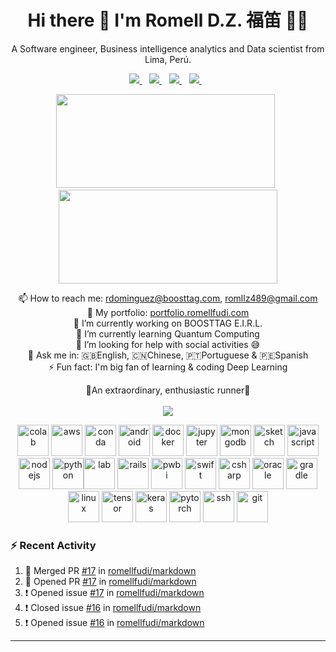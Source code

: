 <h1 align='center'>
  Hi there 👋 I'm Romell D.Z. 福笛 👨‍💻
</h1>

<p align='center'>
  A Software engineer, Business intelligence analytics and Data scientist from Lima, Perú.
</p>

<p align='center'>
  
  <a href="https://www.twitter.com/romellfudi/">
    <img src="https://img.shields.io/badge/twitter-%2300ACEE.svg?&style=for-the-badge&logo=twitter&logoColor=white" />
  </a>&nbsp;&nbsp;
<!--   <a href="https://wa.me/51952645566?text=Hi!%20Romell">
    <img src="https://img.shields.io/badge/WHATSAPP-%2325D366.svg?&style=for-the-badge&logo=whatsapp&logoColor=white" />    
  </a>&nbsp;&nbsp; -->
  <a href="https://telegram.me/romellfudi/">
    <img src="https://img.shields.io/badge/telegram-%2300ACEE.svg?&style=for-the-badge&logo=telegram&logoColor=white" />
  </a>&nbsp;&nbsp;
  <a href="https://www.linkedin.com/in/romell-dominguez/">
    <img src="https://img.shields.io/badge/linkedin-%230077B5.svg?&style=for-the-badge&logo=linkedin&logoColor=white" />
  </a>&nbsp;&nbsp;
  <a href="https://instagram.com/romellfudi">
    <img src="https://img.shields.io/badge/instagram-%23E4405F.svg?&style=for-the-badge&logo=instagram&logoColor=white" />        
  </a>&nbsp;&nbsp;
  
</p>

<p align='center'>
  <a href="#"><img src="https://github-readme-stats.vercel.app/api?username=romellfudi&show_icons=true&count_private=true&theme=dark" width="350" height="150"></a>&nbsp;&nbsp;
  <a href="#"><img src="https://github-readme-stats.vercel.app/api/top-langs/?username=romellfudi&layout=compact&theme=dark" width="350" height="150"></a>
  
</p>

<p align='center'>
  📫 How to reach me: <a href='mailto:rdominguez@boosttag.com'>rdominguez@boosttag.com</a>, <a href='mailto:romllz489@gmail.com'>romllz489@gmail.com</a><br>
  🍱 My portfolio: <a href='http://portfolio.romellfudi.com/'>portfolio.romellfudi.com</a><br>
  🔭 I’m currently working on BOOSTTAG E.I.R.L.</br>
  🌱 I’m currently learning Quantum Computing</br>
  🤔 I’m looking for help with social activities 😅</br>
  💬 Ask me in: 🇬🇧English, 🇨🇳Chinese, 🇵🇹Portuguese & 🇵🇪Spanish</br>
  ⚡ Fun fact: I'm big fan of learning & coding Deep Learning
</p>  
<p align='center'> 🏃An extraordinary, enthusiastic runner👊 </br></br>
  <a href="#"><img src="https://badges.pufler.dev/visits/romellfudi/romellfudi"></a> 
</p>

<p align="center"><img src="https://avatars0.githubusercontent.com/u/33467679" alt="colab" width="50" height="50"/> <img src="https://devicons.github.io/devicon/devicon.git/icons/amazonwebservices/amazonwebservices-original-wordmark.svg" alt="aws" width="50" height="50"/>  <img src="https://avatars2.githubusercontent.com/u/3571983" alt="conda" width="50" height="50"/> <img src="https://devicons.github.io/devicon/devicon.git/icons/android/android-original.svg" alt="android" width="50" height="50"/> <img src="https://devicons.github.io/devicon/devicon.git/icons/docker/docker-original.svg" alt="docker" width="50" height="50"/> <img src="https://avatars1.githubusercontent.com/u/7388996" alt="jupyter" width="50" height="50"/> <img src="https://devicons.github.io/devicon/devicon.git/icons/mongodb/mongodb-original.svg" alt="mongodb" width="50" height="50"/> <img src="https://devicons.github.io/devicon/devicon.git/icons/sketch/sketch-original.svg" alt="sketch" width="50" height="50"/> <img src="https://devicons.github.io/devicon/devicon.git/icons/javascript/javascript-original.svg" alt="javascript" width="50" height="50"/> <img src="https://devicons.github.io/devicon/devicon.git/icons/nodejs/nodejs-original.svg" alt="nodejs" width="50" height="50"/> <img src="https://devicons.github.io/devicon/devicon.git/icons/python/python-original.svg" alt="python" width="50" height="50"/><img src="https://avatars1.githubusercontent.com/u/22800682" alt="lab" width="50" height="50"/> <img src="https://devicons.github.io/devicon/devicon.git/icons/rails/rails-plain.svg" alt="rails" width="50" height="50"/> <img src="https://avatars0.githubusercontent.com/u/42988494" alt="pwbi" width="50" height="50"/> <img src="https://devicons.github.io/devicon/devicon.git/icons/swift/swift-original.svg" alt="swift" width="50" height="50"/> <img src="https://devicons.github.io/devicon/devicon.git/icons/csharp/csharp-original.svg" alt="csharp" width="50" height="50"/> <img src="https://devicons.github.io/devicon/devicon.git/icons/oracle/oracle-original.svg" alt="oracle" width="50" height="50"/> <img src="https://devicons.github.io/devicon/devicon.git/icons/gradle/gradle-plain.svg" alt="gradle" width="50" height="50"/> <img src="https://devicons.github.io/devicon/devicon.git/icons/linux/linux-original.svg" alt="linux" width="50" height="50"/> <img src="https://avatars1.githubusercontent.com/u/15658638" alt="tensor" width="50" height="50"/> <img src="https://avatars0.githubusercontent.com/u/34455048" alt="keras" width="50" height="50"/> <img src="https://avatars0.githubusercontent.com/u/21003710" alt="pytorch" width="50" height="50"/> <img src="https://devicons.github.io/devicon/devicon.git/icons/ssh/ssh-original-wordmark.svg" alt="ssh" width="50" height="50"/> <img src="https://devicons.github.io/devicon/devicon.git/icons/git/git-original.svg" alt="git" width="50" height="50"/></p>

### :zap: Recent Activity

<!--START_SECTION:activity-->
1. 🎉 Merged PR [#17](https://github.com//romellfudi/markdown/pull/17) in [romellfudi/markdown](https://github.com//romellfudi/markdown)
2. 💪 Opened PR [#17](https://github.com//romellfudi/markdown/pull/17) in [romellfudi/markdown](https://github.com//romellfudi/markdown)
3. ❗️ Opened issue [#17](https://github.com//romellfudi/markdown/issues/17) in [romellfudi/markdown](https://github.com//romellfudi/markdown)
4. ❗️ Closed issue [#16](https://github.com//romellfudi/markdown/issues/16) in [romellfudi/markdown](https://github.com//romellfudi/markdown)
5. ❗️ Opened issue [#16](https://github.com//romellfudi/markdown/issues/16) in [romellfudi/markdown](https://github.com//romellfudi/markdown)
<!--END_SECTION:activity-->
---
